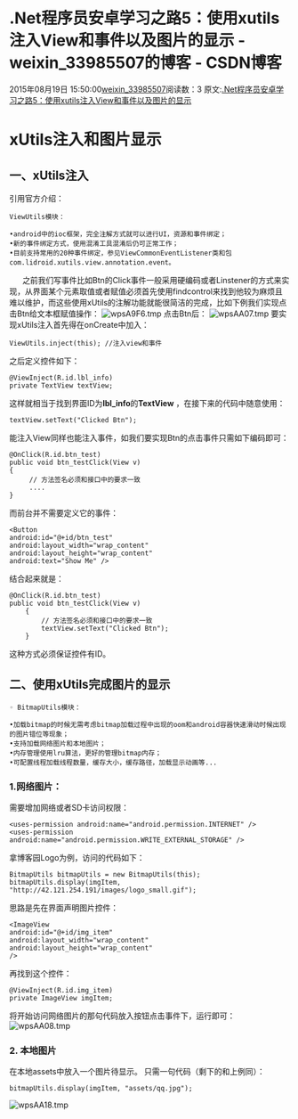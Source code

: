 # .Net程序员安卓学习之路5：使用xutils注入View和事件以及图片的显示 - weixin_33985507的博客 - CSDN博客
2015年08月19日 15:50:00[weixin_33985507](https://me.csdn.net/weixin_33985507)阅读数：3
原文:[.Net程序员安卓学习之路5：使用xutils注入View和事件以及图片的显示](http://www.cnblogs.com/madyina/p/4319449.html)
# xUtils注入和图片显示
## 一、xUtils注入
引用官方介绍：
```
ViewUtils模块：
 
•android中的ioc框架，完全注解方式就可以进行UI，资源和事件绑定；
•新的事件绑定方式，使用混淆工具混淆后仍可正常工作；
•目前支持常用的20种事件绑定，参见ViewCommonEventListener类和包com.lidroid.xutils.view.annotation.event。
```
      之前我们写事件比如Btn的Click事件一般采用硬编码或者Linstener的方式来实现，从界面某个元素取值或者赋值必须首先使用findcontrol来找到他较为麻烦且难以维护，而这些使用xUtils的注解功能就能很简洁的完成，比如下例我们实现点击Btn给文本框赋值操作：
![wpsA9F6.tmp](https://images0.cnblogs.com/blog/16765/201503/062255075396351.jpg)
点击Btn后：
![wpsAA07.tmp](https://images0.cnblogs.com/blog/16765/201503/062255090703151.jpg)
要实现xUtils注入首先得在onCreate中加入：
```
ViewUtils.inject(this); //注入view和事件
```
之后定义控件如下：
```
@ViewInject(R.id.lbl_info)
private TextView textView;
```
这样就相当于找到界面ID为**lbl_info**的**TextView** ，在接下来的代码中随意使用：
```
textView.setText("Clicked Btn");
```
能注入View同样也能注入事件，如我们要实现Btn的点击事件只需如下编码即可：
```
@OnClick(R.id.btn_test)
public void btn_testClick(View v)
{ 
     // 方法签名必须和接口中的要求一致
     ....
}
```
而前台并不需要定义它的事件：
```
<Button
android:id="@+id/btn_test"
android:layout_width="wrap_content"
android:layout_height="wrap_content"
android:text="Show Me" />
```
结合起来就是：
```
@OnClick(R.id.btn_test)
public void btn_testClick(View v)
    { 
        // 方法签名必须和接口中的要求一致
        textView.setText("Clicked Btn");
    }
```
这种方式必须保证控件有ID。
## 二、使用xUtils完成图片的显示
```
◦ BitmapUtils模块：
 
•加载bitmap的时候无需考虑bitmap加载过程中出现的oom和android容器快速滑动时候出现的图片错位等现象；
•支持加载网络图片和本地图片；
•内存管理使用lru算法，更好的管理bitmap内存；
•可配置线程加载线程数量，缓存大小，缓存路径，加载显示动画等...
```
### 1.网络图片：
需要增加网络或者SD卡访问权限：
```
<uses-permission android:name="android.permission.INTERNET" />
<uses-permission android:name="android.permission.WRITE_EXTERNAL_STORAGE" />
```
拿博客园Logo为例，访问的代码如下：
```
BitmapUtils bitmapUtils = new BitmapUtils(this);
bitmapUtils.display(imgItem, "http://42.121.254.191/images/logo_small.gif");
```
思路是先在界面声明图片控件：
```
<ImageView
android:id="@+id/img_item"
android:layout_width="wrap_content"
android:layout_height="wrap_content"
/>
```
再找到这个控件：
```
@ViewInject(R.id.img_item)
private ImageView imgItem;
```
将开始访问网络图片的那句代码放入按钮点击事件下，运行即可：
![wpsAA08.tmp](https://images0.cnblogs.com/blog/16765/201503/062255108528195.jpg)
### 2. 本地图片
在本地assets中放入一个图片待显示。
只需一句代码（剩下的和上例同）：
```
bitmapUtils.display(imgItem, "assets/qq.jpg");
```
![wpsAA18.tmp](https://images0.cnblogs.com/blog/16765/201503/062255124612955.jpg)
